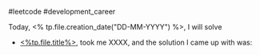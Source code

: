 #leetcode #development_career 

Today, <% tp.file.creation_date("DD-MM-YYYY") %>, I will solve
- [<%tp.file.title%>](https://leetcode.com/problems/<%tp.file.title%>/), took me XXXX, and the solution I came up with was:
```

```
